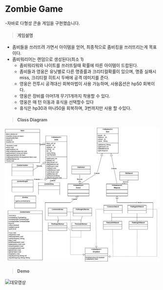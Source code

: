 # Zombie Game
-자바로 다형성 콘솔 게임을 구현했습니다.


>#### 게임설명
* 좀비들을 쓰러뜨려 가면서 아이템을 얻어, 최종적으로 좀비킹을 쓰러뜨리는게 목표이다.
* 좀비워리어는 랜덤으로 생성된다(최소 1)
  - 좀비워리워와 나이트를 쓰러뜨릴때 확률에 따른 아이템이 드랍된다.
  - 좀비들과 영웅은 유닛별로 다른 명중률과 크리티컬확률이 있으며, 명중 실패시 miss, 크리티컬 히트시 두배에 공격 데미지를 준다.
  - 영웅은 전투시 공격대신 회복마법이 사용 가능하며, 사용옵션은 hp50 회복이다.
  - 영웅은 장비를 아머1개 무기1개까지 착용할 수 있다.
  - 영웅은 매 턴 이동과 휴식을 선택할수 있다
  - 휴식은 hp30과 마나50을 회복하며, 3번까지만 사용 할 수있다. 
>#### Class Diagram
![클래스 다이어그램](diagram.png)
>#### Demo
![데모영상](demo.gif)
